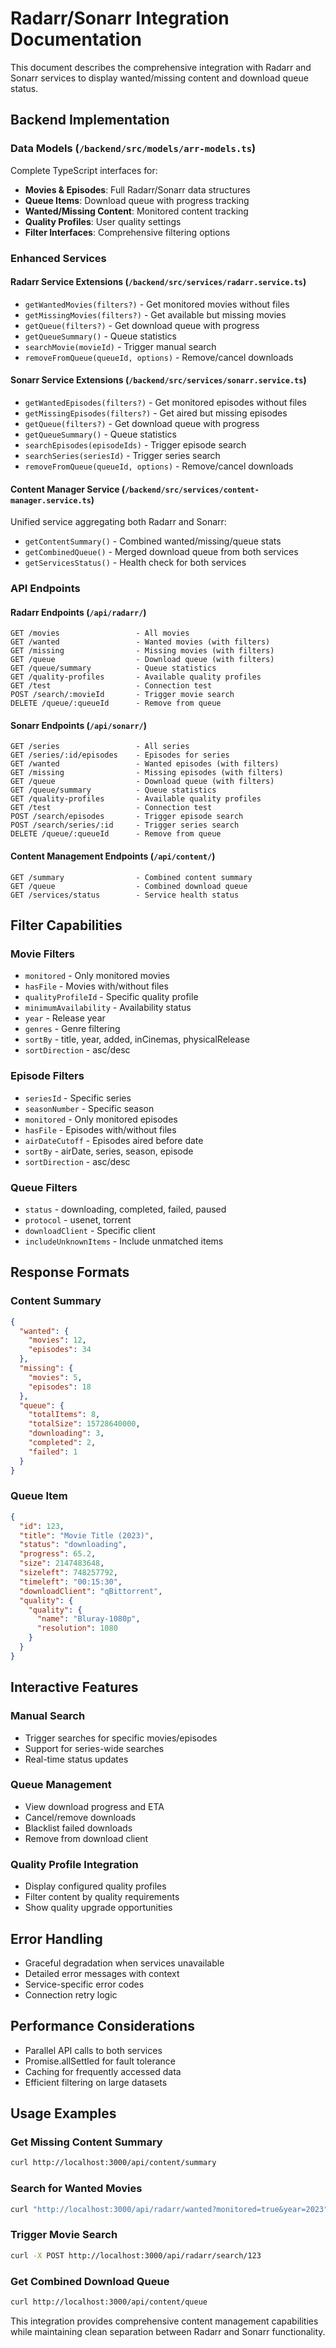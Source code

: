 # Radarr/Sonarr Integration Documentation

This document describes the comprehensive integration with Radarr and Sonarr services to display wanted/missing content and download queue status.

## Backend Implementation

### Data Models (`/backend/src/models/arr-models.ts`)

Complete TypeScript interfaces for:
- **Movies & Episodes**: Full Radarr/Sonarr data structures
- **Queue Items**: Download queue with progress tracking
- **Wanted/Missing Content**: Monitored content tracking
- **Quality Profiles**: User quality settings
- **Filter Interfaces**: Comprehensive filtering options

### Enhanced Services

#### Radarr Service Extensions (`/backend/src/services/radarr.service.ts`)
- `getWantedMovies(filters?)` - Get monitored movies without files
- `getMissingMovies(filters?)` - Get available but missing movies  
- `getQueue(filters?)` - Get download queue with progress
- `getQueueSummary()` - Queue statistics
- `searchMovie(movieId)` - Trigger manual search
- `removeFromQueue(queueId, options)` - Remove/cancel downloads

#### Sonarr Service Extensions (`/backend/src/services/sonarr.service.ts`)
- `getWantedEpisodes(filters?)` - Get monitored episodes without files
- `getMissingEpisodes(filters?)` - Get aired but missing episodes
- `getQueue(filters?)` - Get download queue with progress
- `getQueueSummary()` - Queue statistics
- `searchEpisodes(episodeIds)` - Trigger episode search
- `searchSeries(seriesId)` - Trigger series search
- `removeFromQueue(queueId, options)` - Remove/cancel downloads

#### Content Manager Service (`/backend/src/services/content-manager.service.ts`)
Unified service aggregating both Radarr and Sonarr:
- `getContentSummary()` - Combined wanted/missing/queue stats
- `getCombinedQueue()` - Merged download queue from both services
- `getServicesStatus()` - Health check for both services

### API Endpoints

#### Radarr Endpoints (`/api/radarr/`)
```
GET /movies                 - All movies
GET /wanted                 - Wanted movies (with filters)
GET /missing                - Missing movies (with filters)  
GET /queue                  - Download queue (with filters)
GET /queue/summary          - Queue statistics
GET /quality-profiles       - Available quality profiles
GET /test                   - Connection test
POST /search/:movieId       - Trigger movie search
DELETE /queue/:queueId      - Remove from queue
```

#### Sonarr Endpoints (`/api/sonarr/`)
```
GET /series                 - All series
GET /series/:id/episodes    - Episodes for series
GET /wanted                 - Wanted episodes (with filters)
GET /missing                - Missing episodes (with filters)
GET /queue                  - Download queue (with filters)
GET /queue/summary          - Queue statistics
GET /quality-profiles       - Available quality profiles
GET /test                   - Connection test
POST /search/episodes       - Trigger episode search
POST /search/series/:id     - Trigger series search
DELETE /queue/:queueId      - Remove from queue
```

#### Content Management Endpoints (`/api/content/`)
```
GET /summary                - Combined content summary
GET /queue                  - Combined download queue
GET /services/status        - Service health status
```

## Filter Capabilities

### Movie Filters
- `monitored` - Only monitored movies
- `hasFile` - Movies with/without files
- `qualityProfileId` - Specific quality profile
- `minimumAvailability` - Availability status
- `year` - Release year
- `genres` - Genre filtering
- `sortBy` - title, year, added, inCinemas, physicalRelease
- `sortDirection` - asc/desc

### Episode Filters
- `seriesId` - Specific series
- `seasonNumber` - Specific season
- `monitored` - Only monitored episodes
- `hasFile` - Episodes with/without files
- `airDateCutoff` - Episodes aired before date
- `sortBy` - airDate, series, season, episode
- `sortDirection` - asc/desc

### Queue Filters
- `status` - downloading, completed, failed, paused
- `protocol` - usenet, torrent
- `downloadClient` - Specific client
- `includeUnknownItems` - Include unmatched items

## Response Formats

### Content Summary
```json
{
  "wanted": {
    "movies": 12,
    "episodes": 34
  },
  "missing": {
    "movies": 5,
    "episodes": 18
  },
  "queue": {
    "totalItems": 8,
    "totalSize": 15728640000,
    "downloading": 3,
    "completed": 2,
    "failed": 1
  }
}
```

### Queue Item
```json
{
  "id": 123,
  "title": "Movie Title (2023)",
  "status": "downloading",
  "progress": 65.2,
  "size": 2147483648,
  "sizeleft": 748257792,
  "timeleft": "00:15:30",
  "downloadClient": "qBittorrent",
  "quality": {
    "quality": {
      "name": "Bluray-1080p",
      "resolution": 1080
    }
  }
}
```

## Interactive Features

### Manual Search
- Trigger searches for specific movies/episodes
- Support for series-wide searches
- Real-time status updates

### Queue Management
- View download progress and ETA
- Cancel/remove downloads
- Blacklist failed downloads
- Remove from download client

### Quality Profile Integration
- Display configured quality profiles
- Filter content by quality requirements
- Show quality upgrade opportunities

## Error Handling

- Graceful degradation when services unavailable
- Detailed error messages with context
- Service-specific error codes
- Connection retry logic

## Performance Considerations

- Parallel API calls to both services
- Promise.allSettled for fault tolerance
- Caching for frequently accessed data
- Efficient filtering on large datasets

## Usage Examples

### Get Missing Content Summary
```bash
curl http://localhost:3000/api/content/summary
```

### Search for Wanted Movies
```bash
curl "http://localhost:3000/api/radarr/wanted?monitored=true&year=2023"
```

### Trigger Movie Search
```bash
curl -X POST http://localhost:3000/api/radarr/search/123
```

### Get Combined Download Queue
```bash
curl http://localhost:3000/api/content/queue
```

This integration provides comprehensive content management capabilities while maintaining clean separation between Radarr and Sonarr functionality.